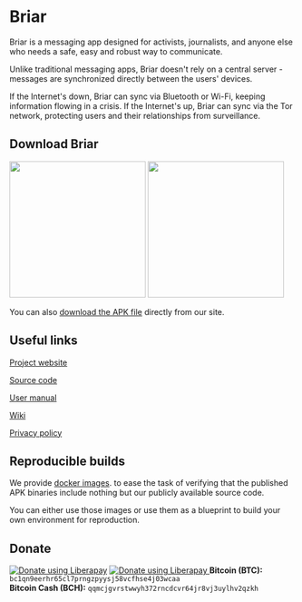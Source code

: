 # Briar
Briar is a messaging app designed for activists, journalists, and anyone else who needs a safe, easy and robust way to communicate.

Unlike traditional messaging apps, Briar doesn't rely on a central server - messages are synchronized directly between the users' devices. 

If the Internet's down, Briar can sync via Bluetooth or Wi-Fi, keeping information flowing in a crisis. If the Internet's up, Briar can sync via the Tor network, protecting users and their relationships from surveillance.

## Download Briar

[<img src="https://briarproject.org//img/fdroid_badge.png"  width="240">](https://briarproject.org/fdroid)
[<img src="https://briarproject.org/img/google_play_badge_web_generic.png"  width="240">](https://play.google.com/store/apps/details?id=org.briarproject.briar.android)

You can also [download the APK file](https://briarproject.org/apk) directly from
our site.

## Useful links
[Project website](https://briarproject.org/)

[Source code](https://code.briarproject.org/briar/briar/tree/master)

[User manual](https://briarproject.org/manual/)

[Wiki](https://code.briarproject.org/briar/briar/-/wikis/home)

[Privacy policy](https://briarproject.org/privacy)

## Reproducible builds

We provide <a href="https://code.briarproject.org/briar/briar-reproducer#briar-reproducer" target="_blank" rel="noopener noreferrer">docker images</a>.
to ease the task of verifying that the published APK binaries
include nothing but our publicly available source code.

You can either use those images or use them as a blueprint to build your own environment
for reproduction.

## Donate

[![Donate using Liberapay](https://briarproject.org/img/liberapay.svg)](https://liberapay.com/Arch-Briar/donate)
<a href="https://liberapay.com/Arch-Briar/donate" target="_blank" rel="noopener noreferrer"><img src="https://briarproject.org/img/liberapay.svg" alt="Donate using Liberapay" />
</a>
**Bitcoin (BTC):** `bc1qn9eerhr65cl7prngzpyysj58vcfhse4j03wcaa`  
**Bitcoin Cash (BCH):** `qqmcjgvrstwwyh372rncdcvr64jr8vj3uylhv2qzkh`
